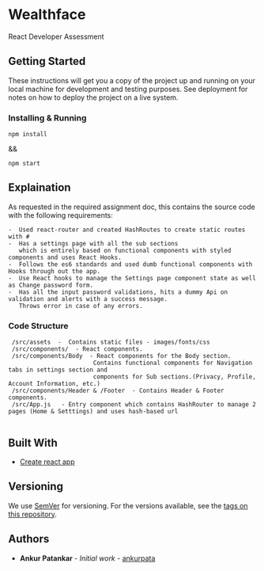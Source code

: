 # Wealthface

React Developer Assessment

## Getting Started

These instructions will get you a copy of the project up and running on your local machine for development and testing purposes. See deployment for notes on how to deploy the project on a live system.
 

### Installing &  Running
 
 
```
npm install
```

&&

```
npm start
```

 
## Explaination

As requested in the required assignment doc, this contains the source code with the following requirements:
 ```
 -  Used react-router and created HashRoutes to create static routes with #
 -  Has a settings page with all the sub sections 
    which is entirely based on functional components with styled components and uses React Hooks.
 -  Follows the es6 standards and used dumb functional components with Hooks through out the app.
 -  Use React hooks to manage the Settings page component state as well as Change password form.
 -  Has all the input password validations, hits a dummy Api on validation and alerts with a success message.
    Throws error in case of any errors. 
 ```

### Code Structure

```
 /src/assets  -  Contains static files - images/fonts/css
 /src/components/  - React components.
 /src/components/Body  - React components for the Body section. 
                        Contains functional components for Navigation tabs in settings section and
                        components for Sub sections.(Privacy, Profile, Account Information, etc.)
 /src/components/Header & /Footer  - Contains Header & Footer components.
 /src/App.js   - Entry component which contains HashRouter to manage 2 pages (Home & Setttings) and uses hash-based url
 
```

## Built With

* [Create react app](https://github.com/facebook/create-react-app) 
 

 

## Versioning

We use [SemVer](http://semver.org/) for versioning. For the versions available, see the [tags on this repository](https://github.com/your/project/tags). 

## Authors

* **Ankur Patankar** - *Initial work* - [ankurpata](https://github.com/ankurpata)

 
